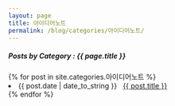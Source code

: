 ```yaml
---
layout: page
title: 아이디어노트
permalink: /blog/categories/아이디어노트/
---
```


<h5> Posts by Category : {{ page.title }} </h5>

<div class="card">
{% for post in site.categories.아이디어노트 %}
 <li class="category-posts"><span>{{ post.date | date_to_string }}</span> &nbsp; <a href="{{ post.url }}">{{ post.title }}</a></li>
{% endfor %}
</div>